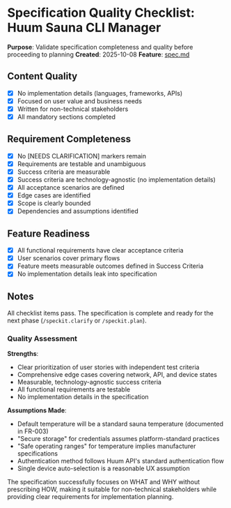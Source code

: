 # Specification Quality Checklist: Huum Sauna CLI Manager

**Purpose**: Validate specification completeness and quality before proceeding to planning
**Created**: 2025-10-08
**Feature**: [spec.md](../spec.md)

## Content Quality

- [x] No implementation details (languages, frameworks, APIs)
- [x] Focused on user value and business needs
- [x] Written for non-technical stakeholders
- [x] All mandatory sections completed

## Requirement Completeness

- [x] No [NEEDS CLARIFICATION] markers remain
- [x] Requirements are testable and unambiguous
- [x] Success criteria are measurable
- [x] Success criteria are technology-agnostic (no implementation details)
- [x] All acceptance scenarios are defined
- [x] Edge cases are identified
- [x] Scope is clearly bounded
- [x] Dependencies and assumptions identified

## Feature Readiness

- [x] All functional requirements have clear acceptance criteria
- [x] User scenarios cover primary flows
- [x] Feature meets measurable outcomes defined in Success Criteria
- [x] No implementation details leak into specification

## Notes

All checklist items pass. The specification is complete and ready for the next phase (`/speckit.clarify` or `/speckit.plan`).

### Quality Assessment

**Strengths**:
- Clear prioritization of user stories with independent test criteria
- Comprehensive edge cases covering network, API, and device states
- Measurable, technology-agnostic success criteria
- All functional requirements are testable
- No implementation details in the specification

**Assumptions Made**:
- Default temperature will be a standard sauna temperature (documented in FR-003)
- "Secure storage" for credentials assumes platform-standard practices
- "Safe operating ranges" for temperature implies manufacturer specifications
- Authentication method follows Huum API's standard authentication flow
- Single device auto-selection is a reasonable UX assumption

The specification successfully focuses on WHAT and WHY without prescribing HOW, making it suitable for non-technical stakeholders while providing clear requirements for implementation planning.
